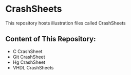 # CrashSheets

This repository hosts illustration files called CrashSheets

## Content of This Repository:
* C CrashSheet
* Git CrashSheet
* Hg CrashSheet
* VHDL CrashSheets